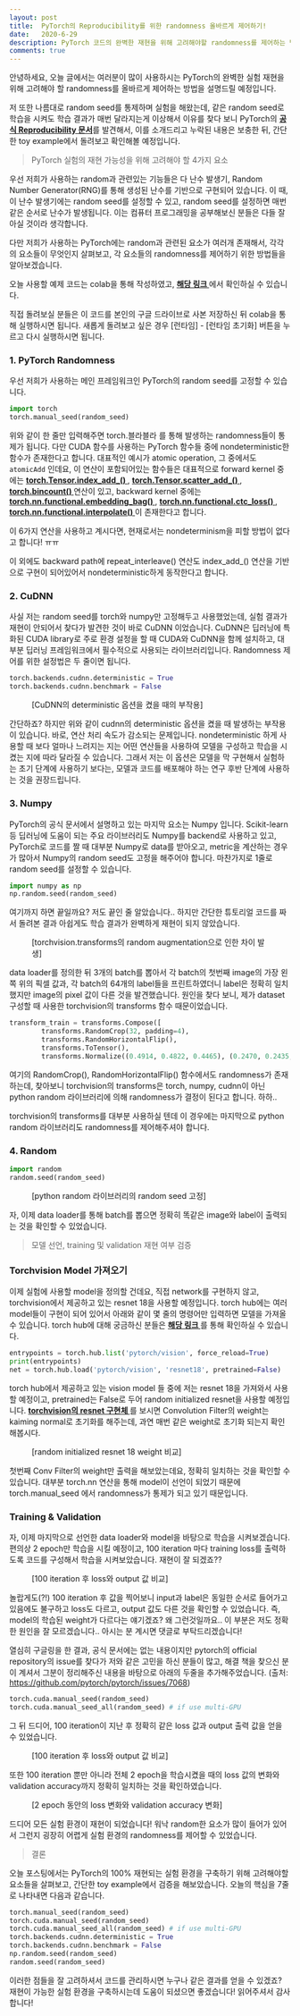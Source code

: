 ```yaml
---
layout: post
title:  PyTorch의 Reproducibility를 위한 randomness 올바르게 제어하기!
date:   2020-6-29
description: PyTorch 코드의 완벽한 재현을 위해 고려해야할 randomness를 제어하는 법을 설명드리겠습니다.
comments: true
---
```

안녕하세요, 오늘 글에서는 여러분이 많이 사용하시는 PyTorch의 완벽한 실험 재현을 위해 고려해야 할 randomness를 올바르게 제어하는 방법을 설명드릴 예정입니다. 

저 또한 나름대로 random seed를 통제하며 실험을 해왔는데, 같은 random seed로 학습을 시켜도 학습 결과가 매번 달라지는게 이상해서 이유를 찾다 보니 PyTorch의 <a href="https://pytorch.org/docs/stable/notes/randomness.html" target="_blank"><b> 공식 Reproducibility 문서</b></a>를 발견해서, 이를 소개드리고 누락된 내용은 보충한 뒤, 간단한 toy example에서 돌려보고 확인해볼 예정입니다.

<blockquote> PyTorch 실험의 재현 가능성을 위해 고려해야 할 4가지 요소 </blockquote>  
우선 저희가 사용하는 random과 관련있는 기능들은 다 난수 발생기, Random Number Generator(RNG)를 통해 생성된 난수를 기반으로 구현되어 있습니다. 이 때, 이 난수 발생기에는 random seed를 설정할 수 있고, random seed를 설정하면 매번 같은 순서로 난수가 발생됩니다. 이는 컴퓨터 프로그래밍을 공부해보신 분들은 다들 잘 아실 것이라 생각합니다.

다만 저희가 사용하는 PyTorch에는 random과 관련된 요소가 여러개 존재해서, 각각의 요소들이 무엇인지 살펴보고, 각 요소들의 randomness를 제어하기 위한 방법들을 알아보겠습니다.

오늘 사용할 예제 코드는 colab을 통해 작성하였고, 
<a href="https://colab.research.google.com/drive/1zoEgSwQ40uXBys83X7ajW2oInve91S4w?usp=sharing" target="_blank"><b> 해당 링크 </b></a> 에서 확인하실 수 있습니다.

직접 돌려보실 분들은 이 코드를 본인의 구글 드라이브로 사본 저장하신 뒤 colab을 통해 실행하시면 됩니다. 새롭게 돌려보고 싶은 경우 [런타임] - [런타임 초기화] 버튼을 누르고 다시 실행하시면 됩니다. 


### 1. PyTorch Randomness
우선 저희가 사용하는 메인 프레임워크인 PyTorch의 random seed를 고정할 수 있습니다. 

```python
import torch
torch.manual_seed(random_seed)
```

위와 같이 한 줄만 입력해주면 torch.블라블라 를 통해 발생하는 randomness들이 통제가 됩니다. 다만 CUDA 함수를 사용하는 PyTorch 함수들 중에 nondeterministic한 함수가 존재한다고 합니다. 대표적인 예시가 atomic operation, 그 중에서도 `atomicAdd` 인데요, 이 연산이 포함되어있는 함수들은 대표적으로 forward kernel 중에는 
<a href="https://pytorch.org/docs/stable/tensors.html#torch.Tensor.index_add" target="_blank"><b> torch.Tensor.index_add_() </b></a>, 
<a href="https://pytorch.org/docs/stable/tensors.html#torch.Tensor.scatter_add" target="_blank"><b>torch.Tensor.scatter_add_() </b></a>,
<a href="https://pytorch.org/docs/stable/torch.html#torch.bincount" target="_blank"><b> torch.bincount() </b></a>
연산이 있고, backward kernel 중에는
<a href="https://pytorch.org/docs/stable/nn.functional.html#torch.nn.functional.embedding_bag" target="_blank"><b> torch.nn.functional.embedding_bag() </b></a>,
<a href="https://pytorch.org/docs/stable/nn.functional.html#torch.nn.functional.ctc_loss" target="_blank"><b> torch.nn.functional.ctc_loss() </b></a>,
<a href="https://pytorch.org/docs/stable/nn.functional.html#torch.nn.functional.interpolate" target="_blank"><b> torch.nn.functional.interpolate() </b></a>
이 존재한다고 합니다. 

이 6가지 연산을 사용하고 계시다면, 현재로서는 nondeterminism을 피할 방법이 없다고 합니다! ㅠㅠ

이 외에도 backward path에 repeat_interleave() 연산도 index_add_() 연산을 기반으로 구현이 되어있어서 nondeterministic하게 동작한다고 합니다. 

### 2. CuDNN
사실 저는 random seed를 torch와 numpy만 고정해두고 사용했었는데, 실험 결과가 재현이 안되어서 찾다가 발견한 것이 바로 CuDNN 이었습니다. CuDNN은 딥러닝에 특화된 CUDA library로 주로 환경 설정을 할 때 CUDA와 CuDNN을 함께 설치하고, 대부분 딥러닝 프레임워크에서 필수적으로 사용되는 라이브러리입니다. Randomness 제어를 위한 설정법은 두 줄이면 됩니다. 

```python
torch.backends.cudnn.deterministic = True
torch.backends.cudnn.benchmark = False
```

<figure>
	<img src="{{ '/assets/img/reproducibility_pytorch/1.PNG' | prepend: site.baseurl }}" alt=""> 
	<figcaption> [CuDNN의 deterministic 옵션을 켰을 때의 부작용] </figcaption>
</figure>

간단하죠? 하지만 위와 같이 cudnn의 deterministic 옵션을 켰을 때 발생하는 부작용이 있습니다. 바로, 연산 처리 속도가 감소되는 문제입니다. nondeterministic 하게 사용할 때 보다 얼마나 느려지는 지는 어떤 연산들을 사용하여 모델을 구성하고 학습을 시켰는 지에 따라 달라질 수 있습니다. 그래서 저는 이 옵션은 모델을 막 구현해서 실험하는 초기 단계에 사용하기 보다는, 모델과 코드를 배포해야 하는 연구 후반 단계에 사용하는 것을 권장드립니다. 

### 3. Numpy
PyTorch의 공식 문서에서 설명하고 있는 마지막 요소는 Numpy 입니다. Scikit-learn 등 딥러닝에 도움이 되는 주요 라이브러리도 Numpy를 backend로 사용하고 있고, PyTorch로 코드를 짤 때 대부분 Numpy로 data를 받아오고, metric을 계산하는 경우가 많아서 Numpy의 random seed도 고정을 해주어야 합니다.  마찬가지로 1줄로 random seed를 설정할 수 있습니다.

```python
import numpy as np
np.random.seed(random_seed)
```

여기까지 하면 끝일까요? 저도 끝인 줄 알았습니다.. 하지만 간단한 튜토리얼 코드를 짜서 돌려본 결과 아쉽게도 학습 결과가 완벽하게 재현이 되지 않았습니다. 

<figure>
	<img src="{{ '/assets/img/reproducibility_pytorch/2.PNG' | prepend: site.baseurl }}" alt=""> 
	<figcaption> [torchvision.transforms의 random augmentation으로 인한 차이 발생] </figcaption>
</figure>

data loader를 정의한 뒤 3개의 batch를 뽑아서 각 batch의 첫번째 image의 가장 왼쪽 위의 픽셀 값과, 각 batch의 64개의 label들을 프린트하였더니 label은 정확히 일치했지만 image의 pixel 값이 다른 것을 발견했습니다. 원인을 찾다 보니, 제가 dataset 구성할 때 사용한 torchvision의 transforms 함수 때문이었습니다. 

```python
transform_train = transforms.Compose([
        transforms.RandomCrop(32, padding=4),
        transforms.RandomHorizontalFlip(),
        transforms.ToTensor(),
        transforms.Normalize((0.4914, 0.4822, 0.4465), (0.2470, 0.2435, 0.2616))])
```

여기의 RandomCrop(), RandomHorizontalFlip() 함수에서도 randomness가 존재하는데, 찾아보니 torchvision의 transforms은 torch, numpy, cudnn이 아닌 python random 라이브러리에 의해 randomness가 결정이 된다고 합니다. 하하..

torchvision의 transforms를 대부분 사용하실 텐데 이 경우에는 마지막으로 python random 라이브러리도 randomness를 제어해주셔야 합니다.

### 4. Random
```python
import random
random.seed(random_seed)
```

<figure>
	<img src="{{ '/assets/img/reproducibility_pytorch/3.PNG' | prepend: site.baseurl }}" alt=""> 
	<figcaption> [python random 라이브러리의 random seed 고정] </figcaption>
</figure>


자, 이제 data loader를 통해 batch를 뽑으면 정확히 똑같은 image와 label이 출력되는 것을 확인할 수 있었습니다. 

<blockquote> 모델 선언, training 및 validation 재현 여부 검증 </blockquote>  

### Torchvision Model 가져오기
이제 실험에 사용할 model을 정의할 건데요, 직접 network를 구현하지 않고, torchvision에서 제공하고 있는 resnet 18을 사용할 예정입니다. torch hub에는 여러 model들이 구현이 되어 있어서 아래와 같이 몇 줄의 명령어만 입력하면 모델을 가져올 수 있습니다. torch hub에 대해 궁금하신 분들은 <a href="https://pytorch.org/docs/stable/hub.html#loading-models-from-hub" target="_blank"><b> 해당 링크 </b></a> 를 통해 확인하실 수 있습니다.

```python
entrypoints = torch.hub.list('pytorch/vision', force_reload=True)
print(entrypoints)
net = torch.hub.load('pytorch/vision', 'resnet18', pretrained=False)
```

torch hub에서 제공하고 있는 vision model 들 중에 저는 resnet 18을 가져와서 사용할 예정이고, pretrained는 False로 두어 random initialized resnet을 사용할 예정입니다. 
<a href="https://github.com/pytorch/vision/blob/master/torchvision/models/resnet.py#L162" target="_blank"><b> torchvision의 resnet 구현체 </b></a> 를 보시면 Convolution Filter의 weight는 kaiming normal로 초기화를 해주는데, 과연 매번 같은 weight로 초기화 되는지 확인해봅시다.

<figure>
	<img src="{{ '/assets/img/reproducibility_pytorch/4.PNG' | prepend: site.baseurl }}" alt=""> 
	<figcaption> [random initialized resnet 18 weight 비교] </figcaption>
</figure>

첫번째 Conv Filter의 weight만 출력을 해보았는데요, 정확히 일치하는 것을 확인할 수 있습니다. 대부분 torch.nn 연산을 통해 model이 선언이 되었기 때문에 torch.manual_seed 에서 randomness가 통제가 되고 있기 때문입니다.

### Training & Validation
자, 이제 마지막으로 선언한 data loader와 model을 바탕으로 학습을 시켜보겠습니다. 편의상 2 epoch만 학습을 시킬 예정이고, 100 iteration 마다 training loss를 출력하도록 코드를 구성해서 학습을 시켜보았습니다. 재현이 잘 되겠죠??

<figure>
	<img src="{{ '/assets/img/reproducibility_pytorch/5.PNG' | prepend: site.baseurl }}" alt=""> 
	<figcaption> [100 iteration 후 loss와 output 값 비교] </figcaption>
</figure>

놀랍게도(?!) 100 iteration 후 값을 찍어보니 input과 label은 동일한 순서로 들어가고 있음에도 불구하고 loss도 다르고, output 값도 다른 것을 확인할 수 있었습니다. 즉, model의 학습된 weight가 다르다는 얘기겠죠? 왜 그런것일까요.. 이 부분은 저도 정확한 원인을 잘 모르겠습니다.. 아시는 분 계시면 댓글로 부탁드리겠습니다!

열심히 구글링을 한 결과, 공식 문서에는 없는 내용이지만 pytorch의 official repository의 issue를 찾다가 저와 같은 고민을 하신 분들이 많고, 해결 책을 찾으신 분이 계셔서 그분이 정리해주신 내용을 바탕으로 아래의 두줄을 추가해주었습니다. 
(출처: https://github.com/pytorch/pytorch/issues/7068)

```python
torch.cuda.manual_seed(random_seed)
torch.cuda.manual_seed_all(random_seed) # if use multi-GPU
```

그 뒤 드디어, 100 iteration이 지난 후 정확히 같은 loss 값과 output 출력 값을 얻을 수 있었습니다. 

<figure>
	<img src="{{ '/assets/img/reproducibility_pytorch/6.PNG' | prepend: site.baseurl }}" alt=""> 
	<figcaption> [100 iteration 후 loss와 output 값 비교] </figcaption>
</figure>

또한 100 iteration 뿐만 아니라 전체 2 epoch을 학습시켰을 때의 loss 값의 변화와 validation accuracy까지 정확히 일치하는 것을 확인하였습니다.


<figure>
	<img src="{{ '/assets/img/reproducibility_pytorch/6.PNG' | prepend: site.baseurl }}" alt=""> 
	<figcaption> [2 epoch 동안의 loss 변화와 validation accuracy 변화] </figcaption>
</figure>

드디어 모든 실험 환경이 재현이 되었습니다! 워낙 random한 요소가 많이 들어가 있어서 그런지 굉장히 어렵게 실험 환경의 randomness를 제어할 수 있었습니다. 

<blockquote> 결론 </blockquote>  

오늘 포스팅에서는 PyTorch의 100% 재현되는 실험 환경을 구축하기 위해 고려해야할 요소들을 살펴보고, 간단한 toy example에서 검증을 해보았습니다. 오늘의 핵심을 7줄로 나타내면 다음과 같습니다. 

```python
torch.manual_seed(random_seed)
torch.cuda.manual_seed(random_seed)
torch.cuda.manual_seed_all(random_seed) # if use multi-GPU
torch.backends.cudnn.deterministic = True
torch.backends.cudnn.benchmark = False
np.random.seed(random_seed)
random.seed(random_seed)
```

이러한 점들을 잘 고려하셔서 코드를 관리하시면 누구나 같은 결과를 얻을 수 있겠죠? 재현이 가능한 실험 환경을 구축하시는데 도움이 되셨으면 좋겠습니다! 읽어주셔서 감사합니다!

